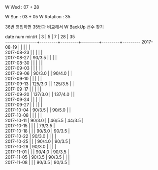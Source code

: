 W Wed      : 07 + 28

W Sun      : 03 + 05
W Rotation :      35

36번 영입하면 35번과 비교해서 W BackUp 선수 찾기

date num min/rt |    3    |    5    |    7    |    28   |    35   
----------------+---------+---------+---------+---------+---------
2017-08-19      |         |         |         |         |        
2017-08-23      |         |         |         |         |        
2017-08-27      |  90/3.5 |         |         |         |        
2017-08-30      |         |         |         |         |        
2017-09-03      |         |         |         |         |        
2017-09-06      |  90/3.0 |         |  90/4.0 |         |        
2017-09-10      |         |         |         |         |        
2017-09-13      | 125/3.0 |         | 125/3.5 |         |        
2017-09-17      |         |         |         |         |        
2017-09-20      | 137/3.0 |         | 137/4.0 |         |        
2017-09-24      |         |         |         |         |        
2017-09-27      |         |         |         |         |        
2017-10-04      |  90/3.5 |         |  90/5.0 |         |        
2017-10-08      |         |         |         |         |        
2017-10-11      |  90/3.0 |         |  46/5.5 |  44/3.5 |        
2017-10-15      |         |         |         |  79/3.5 |        
2017-10-18      |         |         |  90/5.0 |  90/3.5 |        
2017-10-22      |  90/3.0 |         |         |         |        
2017-10-25      |         |         |  90/4.0 |  90/3.5 |        
2017-10-29      |  90/3.0 |         |         |         |        
2017-11-01      |         |         |  90/4.0 |  90/3.5 |        
2017-11-05      |  90/3.5 |  90/3.5 |         |         |        
2017-11-08      |         |         |  90/3.5 |  90/3.5 |        

